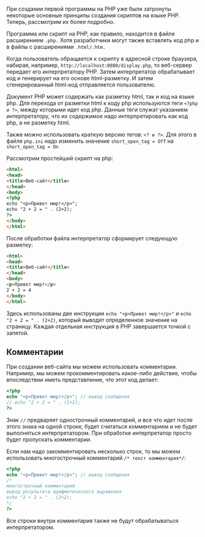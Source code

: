 При создании первой программы на PHP уже были затронуты некоторые основные принципы создания скриптов на языке PHP. Теперь, рассмотрим их более подробно.

Программа или скрипт на PHP, как правило, находится в файле расширением `.php.` Хотя разработчики могут также вставлять код php и в файлы с расширениями `.html/.htm.`

Когда пользователь обращается к скрипту в адресной строке браузера, набирая, например, `http://localhost:8080/display.php`, то веб-сервер передает его интерпретатору PHP. Затем интерпретатор обрабатывает код и генерирует на его основе html-разметку. И затем сгенерированный html-код отправляется пользователю.

Документ PHP может содержать как разметку html, так и код на языке php. Для перехода от разметки html к коду php используются теги `<?php и ?>`, между которыми идет код php. Данные теги служат указанием интерпретатору, что их содержимое надо интерпретировать как код php, а не разметку html.

Также можно использовать краткую версию тегов: `<? и ?>`. Для этого в файле `php.ini` надо изменить значение `short_open_tag = Off` на `short_open_tag = On`

Рассмотрим простейший скрипт на php:

```html
<html>
<head>
<title>Веб-сайт</title>
</head>
<body>
<?php
echo "<p>Привет мир!</p>";
echo "2 + 2 = " . (2+2);
?>
</body>
</html>
```

После обработки файла интерпретатор сформирует следующую разметку:

```html
<html>
<head>
<title>Веб-сайт</title>
</head>
<body>
<p>Привет мир!</p>
2 + 2 = 4
</body>
</html>
```

Здесь использованы две инструкции `echo "<p>Привет мир!</p>"` и `echo "2 + 2 = " . (2+2)`, который выводят определенное значение на страницу. Каждая отдельная инструкция в PHP завершается точкой с запятой.

## Комментарии

При создании веб-сайта мы можем использовать комментарии. Например, мы можем прокомментировать какое-либо действие, чтобы впоследствии иметь представление, что этот код делает:

```php
<?php
echo "<p>Привет мир!</p>"; // вывод сообщения
// echo "2 + 2 = " . (2+2);
?>
```

Знак `//` предваряет однострочный комментарий, и все что идет после этого знака на одной строке, будет считаться комментарием и не будет выполняться интерпретатором. При обработке интерпретатор просто будет пропускать комментарии.

Если нам надо закомментировать несколько строк, то мы можем использовать многострочный комментарий `/* текст комментария*/`:

```php
<?php
echo "<p>Привет мир!</p>"; // вывод сообщения
/*
многострочный комментарий
вывод результата арифметического выражения
echo "2 + 2 = " . (2+2);
*/
?>
```

Все строки внутри комментария также не будут обрабатываться интерпретатором.